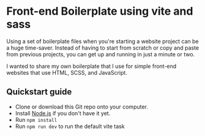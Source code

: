 # Front-end Boilerplate using vite and sass

Using a set of boilerplate files when you're starting a website project can be a huge time-saver. Instead of having to start from scratch or copy and paste from previous projects, you can get up and running in just a minute or two.

I wanted to share my own boilerplate that I use for simple front-end websites that use HTML, SCSS, and JavaScript.

## Quickstart guide

- Clone or download this Git repo onto your computer.
- Install [Node.js](https://nodejs.org/en/) if you don't have it yet.
- Run `npm install`
- Run `npm run dev` to run the default vite task
